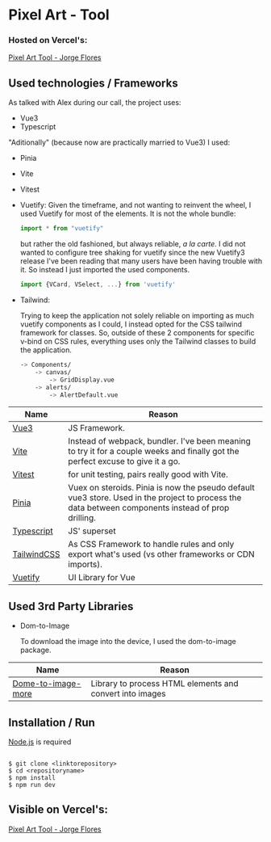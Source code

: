 # Pixel Art - Tool

### Hosted on Vercel's:

[Pixel Art Tool - Jorge Flores](https://pixel-art-tool-jorge-flores.vercel.app/)

## Used technologies / Frameworks

As talked with Alex during our call, the project uses:

- Vue3
- Typescript

"Aditionally" (because now are practically married to Vue3) I used:

- Pinia
- Vite
- Vitest

- Vuetify:
  Given the timeframe, and not wanting to reinvent the wheel, I used Vuetify for most of the elements.
  It is not the whole bundle:
  ```ts
  import * from "vuetify"
  ```
  but rather the old fashioned, but always reliable, _a la carte_. I did not wanted to configure tree shaking for vuetify since the new Vuetify3 release I've been reading that many users have been having trouble with it. So instead I just imported the used components.
  ```ts
  import {VCard, VSelect, ...} from 'vuetify'
  ```
- Tailwind:

  Trying to keep the application not solely reliable on importing as much vuetify components as I could, I instead opted for the CSS tailwind framework for classes. So, outside of these 2 components for specific v-bind on CSS rules, everything uses only the Tailwind classes to build the application.

  ```sh
  -> Components/
      -> canvas/
          -> GridDisplay.vue
      -> alerts/
          -> AlertDefault.vue
  ```

| Name                                          | Reason                                                                                                                                             |
| --------------------------------------------- | -------------------------------------------------------------------------------------------------------------------------------------------------- |
| [Vue3](https://vuejs.org/)                    | JS Framework.                                                                                                                                      |
| [Vite](https://vitejs.dev/)                   | Instead of webpack, bundler. I've been meaning to try it for a couple weeks and finally got the perfect excuse to give it a go.                    |
| [Vitest](https://vitest.dev/)                 | for unit testing, pairs really good with Vite.                                                                                                     |
| [Pinia](https://pinia.vuejs.org/)             | Vuex on steroids. Pinia is now the pseudo default vue3 store. Used in the project to process the data between components instead of prop drilling. |
| [Typescript](https://www.typescriptlang.org/) | JS' superset                                                                                                                                       |
| [TailwindCSS](https://tailwindcss.com/)       | As CSS Framework to handle rules and only export what's used (vs other frameworks or CDN imports).                                                 |
| [Vuetify](https://next.vuetifyjs.com/)        | UI Library for Vue                                                                                                                                 |

## Used 3rd Party Libraries

- Dom-to-Image

  To download the image into the device, I used the dom-to-image package.

| Name                                                                  | Reason                                                   |
| --------------------------------------------------------------------- | -------------------------------------------------------- |
| [Dome-to-image-more](https://www.npmjs.com/package/dom-to-image-more) | Library to process HTML elements and convert into images |

## Installation / Run

[Node.js](https://nodejs.org/en/) is required

```console

$ git clone <linktorepository>
$ cd <repositoryname>
$ npm install
$ npm run dev

```

## Visible on Vercel's:

[Pixel Art Tool - Jorge Flores](https://pixel-art-tool-jorge-flores.vercel.app/)
